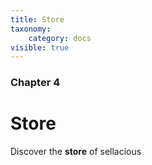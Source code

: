 ```yaml
---
title: Store
taxonomy:
    category: docs
visible: true
---
```


### Chapter 4

# Store

Discover the **store** of sellacious 
